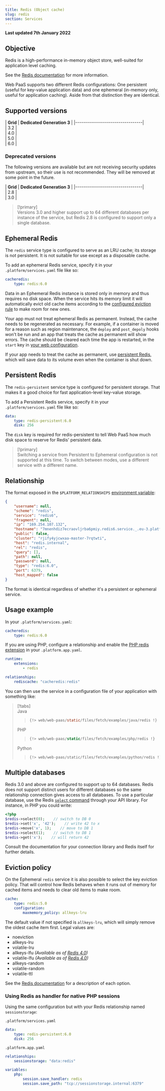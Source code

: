 ```yaml
---
title: Redis (Object cache)
slug: redis
section: Services
---
```


**Last updated 7th January 2022**



## Objective  

Redis is a high-performance in-memory object store, well-suited for application level caching.

See the [Redis documentation](https://redis.io/documentation) for more information.

Web PaaS supports two different Redis configurations: One persistent (useful for key-value application data) and one ephemeral (in-memory only, useful for application caching). Aside from that distinction they are identical.

## Supported versions

| **Grid** |  **Dedicated Generation 3** |
|----------------------------------|  
|  3.2 |  
|  4.0 |  
|  5.0 |  
|  6.0 |  

### Deprecated versions

The following versions are available but are not receiving security updates from upstream, so their use is not recommended. They will be removed at some point in the future.

| **Grid** |  **Dedicated Generation 3** |
|----------------------------------|  
|  2.8 |  
|  3.0 |  

> [!primary]  
> Versions 3.0 and higher support up to 64 different databases per instance of the service, but Redis 2.8 is configured to support only a single database.
> 

## Ephemeral Redis

The `redis` service type is configured to serve as an LRU cache; its storage is not persistent.  It is not suitable for use except as a disposable cache.

To add an ephemeral Redis service, specify it in your `.platform/services.yaml` file like so:


```yaml   
cacheredis:
    type: redis:6.0
```  


Data in an Ephemeral Redis instance is stored only in memory and thus requires no disk space. When the service hits its memory limit it will automatically evict old cache items according to the [configured eviction rule](#eviction-policy) to make room for new ones.

Your app must not treat ephemeral Redis as permanent. Instead, the cache needs to be regenerated as necessary. For example, if a container is moved for a reason such as region maintenance, the `deploy` and `post_depoly` hooks won't be run and an app that treats the cache as permanent will show errors. The cache should be cleared each time the app is restarted, in the `start` key in [your web configuration](../../configuration-app/app-reference#commands).

If your app needs to treat the cache as permanent, use [persistent Redis](#persistent-redis), which will save data to its volume even when the container is shut down.

## Persistent Redis

The `redis-persistent` service type is configured for persistent storage. That makes it a good choice for fast application-level key-value storage.

To add a Persistent Redis service, specify it in your `.platform/services.yaml` file like so:


```yaml   
data:
    type: redis-persistent:6.0
    disk: 256
```  


The `disk` key is required for redis-persistent to tell Web PaaS how much disk space to reserve for Redis' persistent data.

> [!primary]  
> Switching a service from Persistent to Ephemeral configuration is not supported at this time.  To switch between modes, use a different service with a different name.
> 

## Relationship

The format exposed in the ``$PLATFORM_RELATIONSHIPS`` [environment variable](../../development-variables#platformsh-provided-variables):

```json  
{
    "username": null,
    "scheme": "redis",
    "service": "redis6",
    "fragment": null,
    "ip": "169.254.107.132",
    "hostname": "7mnenhdiz7ecraovljrba6pmiy.redis6.service._.eu-3.platformsh.site",
    "public": false,
    "cluster": "rjify4yjcwxaa-master-7rqtwti",
    "host": "redis.internal",
    "rel": "redis",
    "query": [],
    "path": null,
    "password": null,
    "type": "redis:6.0",
    "port": 6379,
    "host_mapped": false
}
```  

The format is identical regardless of whether it's a persistent or ephemeral service.

## Usage example

In your ``.platform/services.yaml``:


```yaml   
cacheredis:
    type: redis:6.0
```  


If you are using PHP, configure a relationship and enable the [PHP redis extension](../../languages-php/extensions) in your `.platform.app.yaml`.

```yaml
runtime:
    extensions:
        - redis

relationships:
    rediscache: "cacheredis:redis"
```

You can then use the service in a configuration file of your application with something like:

> [!tabs]      
> Java     
>> ``` java     
>> {!> web/web-paas/static/files/fetch/examples/java/redis !}  
>> ```     
> PHP     
>> ``` php     
>> {!> web/web-paas/static/files/fetch/examples/php/redis !}  
>> ```     
> Python     
>> ``` python     
>> {!> web/web-paas/static/files/fetch/examples/python/redis !}  
>> ```     

## Multiple databases

Redis 3.0 and above are configured to support up to 64 databases.  Redis does not support distinct users for different databases so the same relationship connection gives access to all databases.  To use a particular database, use the Redis [`select` command](https://redis.io/commands/select) through your API library.  For instance, in PHP you could write:

```php
<?php
$redis->select(0);    // switch to DB 0
$redis->set('x', '42');    // write 42 to x
$redis->move('x', 1);    // move to DB 1
$redis->select(1);    // switch to DB 1
$redis->get('x');    // will return 42
```

Consult the documentation for your connection library and Redis itself for further details.

## Eviction policy

On the Ephemeral `redis` service it is also possible to select the key eviction policy.  That will control how Redis behaves when it runs out of memory for cached items and needs to clear old items to make room.

```yaml
cache:
    type: redis:5.0
    configuration:
        maxmemory_policy: allkeys-lru
```

The default value if not specified is `allkeys-lru`, which will simply remove the oldest cache item first.  Legal values are:

* noeviction
* allkeys-lru
* volatile-lru
* allkeys-lfu _(Available as of [Redis 4.0](https://redis.io/topics/lru-cache#the-new-lfu-mode))_
* volatile-lfu _(Available as of [Redis 4.0](https://redis.io/topics/lru-cache#the-new-lfu-mode))_
* allkeys-random
* volatile-random
* volatile-ttl

See the [Redis documentation](https://redis.io/topics/lru-cache#eviction-policies) for a description of each option.

### Using Redis as handler for native PHP sessions

Using the same configuration but with your Redis relationship named `sessionstorage`:

`.platform/services.yaml`


```yaml   
data:
    type: redis-persistent:6.0
    disk: 256
```  


`.platform.app.yaml`

```yaml
relationships:
    sessionstorage: "data:redis"

variables:
    php:
        session.save_handler: redis
        session.save_path: "tcp://sessionstorage.internal:6379"
```
